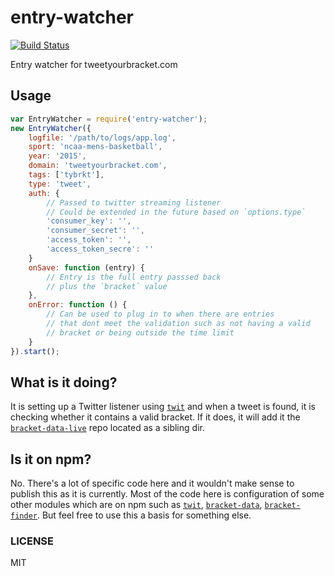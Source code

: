 entry-watcher
==============

[![Build Status](https://travis-ci.org/tweetyourbracket/entry-watcher.png?branch=master)](https://travis-ci.org/tweetyourbracket/entry-watcher)

Entry watcher for tweetyourbracket.com

## Usage

```js
var EntryWatcher = require('entry-watcher');
new EntryWatcher({
    logfile: '/path/to/logs/app.log',
    sport: 'ncaa-mens-basketball',
    year: '2015',
    domain: 'tweetyourbracket.com',
    tags: ['tybrkt'],
    type: 'tweet',
    auth: {
        // Passed to twitter streaming listener
        // Could be extended in the future based on `options.type`
        'consumer_key': '',
        'consumer_secret': '',
        'access_token': '',
        'access_token_secre': ''
    }
    onSave: function (entry) {
        // Entry is the full entry passsed back
        // plus the `bracket` value
    },
    onError: function () {
        // Can be used to plug in to when there are entries
        // that dont meet the validation such as not having a valid
        // bracket or being outside the time limit
    }
}).start();
```

## What is it doing?

It is setting up a Twitter listener using [`twit`](https://github.com/ttezel/twit) and when a tweet is found, it is checking whether it contains a valid bracket. If it does, it will add it the [`bracket-data-live`](http://github.com/tweetyourbracket/bracket-data-live) repo located as a sibling dir.

## Is it on npm?

No. There's a lot of specific code here and it wouldn't make sense to publish this as it is currently. Most of the code here is configuration of some other modules which are on npm such as [`twit`](https://github.com/ttezel/twit), [`bracket-data`](http://github.com/tweetyourbracket/bracket-data), [`bracket-finder`](http://github.com/tweetyourbracket/bracket-finder). But feel free to use this a basis for something else.

### LICENSE

MIT
